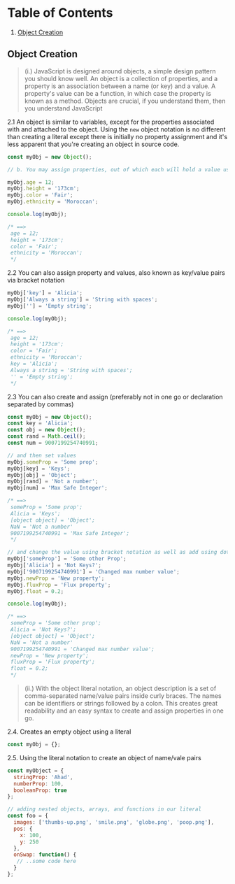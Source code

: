 # Table of Contents

1. [Object Creation](#object-creation)

## Object Creation 


> (i.) JavaScript is designed around objects, a simple design pattern you should know well. An object is a collection of properties, and a property is an association between a name (or key) and a value. A property's value can be a function, in which case the property is known as a method. Objects are crucial, if you understand them, then you understand JavaScript

2.1 An object is similar to variables, except for the properties associated with and attached to the object. Using the `new` object notation is no different than creating a literal except there is initially no property assignment and it's less apparent that you're creating an object in source code.
```javascript
const myObj = new Object();

// b. You may assign properties, out of which each will hold a value using dot notation

myObj.age = 12;
myObj.height = '173cm';
myObj.color = 'Fair';
myObj.ethnicity = 'Moroccan';

console.log(myObj);

/* ==>
 age = 12;
 height = '173cm';
 color = 'Fair';
 ethnicity = 'Moroccan';
 */
```

2.2 You can also assign property and values, also known as key/value pairs via bracket notation
```javascript
myObj['key'] = 'Alicia';
myObj['Always a string'] = 'String with spaces';
myObj[''] = 'Empty string';

console.log(myObj);

/* ==>
 age = 12;
 height = '173cm';
 color = 'Fair';
 ethnicity = 'Moroccan';
 key = 'Alicia';
 Always a string = 'String with spaces';
 '' = 'Empty string';
 */
```

2.3 You can also create and assign (preferably not in one go or declaration separated by commas)
```javascript
const myObj = new Object();
const key = 'Alicia';
const obj = new Object();
const rand = Math.ceil();
const num = 9007199254740991;

// and then set values
myObj.someProp = 'Some prop';
myObj[key] = 'Keys';
myObj[obj] = 'Object';
myObj[rand] = 'Not a number';
myObj[num] = 'Max Safe Integer';

/* ==>
 someProp = 'Some prop';
 Alicia = 'Keys';
 [object object] = 'Object';
 NaN = 'Not a number'
 9007199254740991 = 'Max Safe Integer';
 */

// and change the value using bracket notation as well as add using dot notation
myObj['someProp'] = 'Some other Prop';
myObj['Alicia'] = 'Not Keys?';
myObj['9007199254740991'] = 'Changed max number value';
myObj.newProp = 'New property';
myObj.fluxProp = 'Flux property';
myObj.float = 0.2;

console.log(myObj);

/* ==>
 someProp = 'Some other prop';
 Alicia = 'Not Keys?';
 [object object] = 'Object';
 NaN = 'Not a number'
 9007199254740991 = 'Changed max number value';
 newProp = 'New property';
 fluxProp = 'Flux property';
 float = 0.2;
 */

```

> (ii.) With the object literal notation, an object description is a set of comma-separated name/value pairs inside curly braces. The
 names can be identifiers or strings followed by a colon. This creates great readability and an easy syntax to create and assign properties in one go.

2.4. Creates an empty object using a literal
```javascript
const myObj = {};
```

2.5. Using the literal notation to create an object of name/vale pairs
```javascript
const myObject = {
  stringProp: 'Ahad',
  numberProp: 100,
  booleanProp: true
};

// adding nested objects, arrays, and functions in our literal
const foo = {
  images: ['thumbs-up.png', 'smile.png', 'globe.png', 'poop.png'],
  pos: {
    x: 100,
    y: 250
  },
  onSwap: function() {
   // ..some code here
  }
};
```
